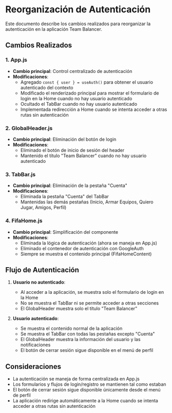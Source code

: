 # Reorganización de Autenticación

Este documento describe los cambios realizados para reorganizar la autenticación en la aplicación Team Balancer.

## Cambios Realizados

### 1. App.js

- **Cambio principal**: Control centralizado de autenticación
- **Modificaciones**:
  - Agregado `const { user } = useAuth()` para obtener el usuario autenticado del contexto
  - Modificado el renderizado principal para mostrar el formulario de login en la Home cuando no hay usuario autenticado
  - Ocultado el TabBar cuando no hay usuario autenticado
  - Implementada redirección a Home cuando se intenta acceder a otras rutas sin autenticación

### 2. GlobalHeader.js

- **Cambio principal**: Eliminación del botón de login
- **Modificaciones**:
  - Eliminado el botón de inicio de sesión del header
  - Mantenido el título "Team Balancer" cuando no hay usuario autenticado

### 3. TabBar.js

- **Cambio principal**: Eliminación de la pestaña "Cuenta"
- **Modificaciones**:
  - Eliminada la pestaña "Cuenta" del TabBar
  - Mantenidas las demás pestañas (Inicio, Armar Equipos, Quiero Jugar, Amigos, Perfil)

### 4. FifaHome.js

- **Cambio principal**: Simplificación del componente
- **Modificaciones**:
  - Eliminada la lógica de autenticación (ahora se maneja en App.js)
  - Eliminado el contenedor de autenticación con GoogleAuth
  - Siempre se muestra el contenido principal (FifaHomeContent)

## Flujo de Autenticación

1. **Usuario no autenticado**:
   - Al acceder a la aplicación, se muestra solo el formulario de login en la Home
   - No se muestra el TabBar ni se permite acceder a otras secciones
   - El GlobalHeader muestra solo el título "Team Balancer"

2. **Usuario autenticado**:
   - Se muestra el contenido normal de la aplicación
   - Se muestra el TabBar con todas las pestañas excepto "Cuenta"
   - El GlobalHeader muestra la información del usuario y las notificaciones
   - El botón de cerrar sesión sigue disponible en el menú de perfil

## Consideraciones

- La autenticación se maneja de forma centralizada en App.js
- Los formularios y flujos de login/registro se mantienen tal como estaban
- El botón de cerrar sesión sigue disponible únicamente desde el menú de perfil
- La aplicación redirige automáticamente a la Home cuando se intenta acceder a otras rutas sin autenticación